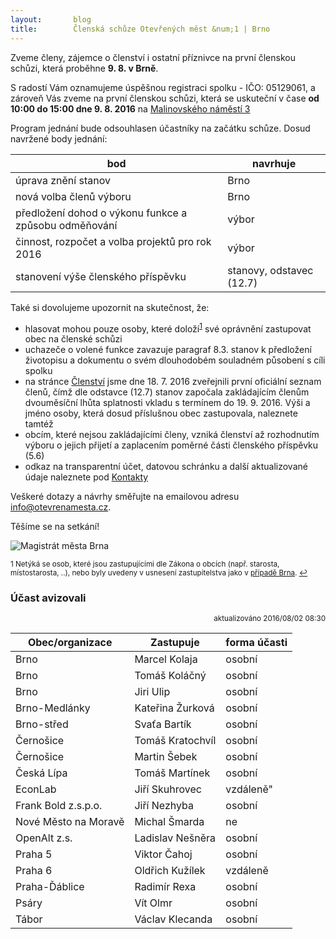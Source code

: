 ```yaml
---
layout:       blog
title:        Členská schůze Otevřených měst &num;1 | Brno
---
```

Zveme členy, zájemce o členství i ostatní příznivce na první členskou schůzi, která proběhne **9. 8. v Brně**.

S radostí Vám oznamujeme úspěšnou registraci spolku - IČO: 05129061, a zároveň Vás zveme na první členskou schůzi, která se uskuteční v čase **od 10:00 do 15:00 dne 9. 8. 2016** na [Malinovského&nbsp;náměstí&nbsp;3](http://www.openstreetmap.org/?mlat=49.1958&mlon=16.6152#map=15/49.1958/16.6152)

Program jednání bude odsouhlasen účastníky na začátku schůze. Dosud navržené body jednání:

bod | navrhuje
--- | ---
úprava znění stanov | Brno
nová volba členů výboru | Brno
předložení dohod o výkonu funkce a způsobu odměňování | výbor
činnost, rozpočet a volba projektů pro rok 2016 | výbor
stanovení výše členského příspěvku | stanovy, odstavec (12.7)

Také si dovolujeme <span id="upozornit">upozornit</span> na skutečnost, že:

- <span id="hlasovat_mohou">hlasovat mohou</span> pouze osoby, které doloží<sup id="a1">[1](#f1)</sup> své oprávnění zastupovat obec na členské schůzi
- uchazeče o volené funkce zavazuje paragraf 8.3. stanov k předložení životopisu a dokumentu o svém dlouhodobém souladném působení s cíli spolku
- na stránce [Členství](http://www.otevrenamesta.cz/clenstvi/) jsme dne 18. 7. 2016 zveřejnili první oficiální seznam členů, čímž dle odstavce (12.7) stanov započala zakládajícím členům dvouměsíční lhůta splatnosti vkladu s termínem do 19. 9. 2016. Výši a jméno osoby, která dosud příslušnou obec zastupovala, naleznete tamtéž
- obcím, které nejsou zakládajícími členy, vzniká členství až rozhodnutím výboru o jejich přijetí a zaplacením poměrné části členského příspěvku (5.6)
- odkaz na transparentní účet, datovou schránku a další aktualizované údaje naleznete pod [Kontakty](http://www.otevrenamesta.cz/kontakty/)

Veškeré dotazy a návrhy směřujte na emailovou adresu [info@otevrenamesta.cz](mailto:info@otevrenamesta.cz).

Těšíme se na setkání!


![Magistrát města Brna](https://upload.wikimedia.org/wikipedia/commons/thumb/7/73/Magistr%C3%A1t_m%C4%9Bsta_Brna%2C_Malinovsk%C3%A9ho_n%C3%A1m%C4%9Bst%C3%AD.jpg/320px-Magistr%C3%A1t_m%C4%9Bsta_Brna%2C_Malinovsk%C3%A9ho_n%C3%A1m%C4%9Bst%C3%AD.jpg)

<sup><span id="f1">1</span> Netýká se osob, které jsou zastupujícími dle Zákona o obcích (např. starosta, místostarosta, ..), nebo byly uvedeny v usnesení zastupitelstva jako v [případě Brna](http://www.brno.cz/sprava-mesta/dokumenty-mesta/zapisy-ze-zastupitelstva-mesta-brna/?cislo=3076&rok=2016&dokument=3&platnost=1). [↩](#a1)</sup>

### <span id="Účast_avizovali">Účast avizovali</span>

<div style="text-align: right;"><sup>aktualizováno 2016/08/02 08:30</sup></div>

Obec/organizace | Zastupuje | forma účasti
--- | --- | ---
Brno | Marcel Kolaja | osobní
Brno | Tomáš Koláčný | osobní
Brno | Jiri Ulip | osobní
Brno-Medlánky | Kateřina Žurková | osobní
Brno-střed | Svaťa Bartík | osobní
Černošice | Tomáš Kratochvíl | osobní
Černošice | Martin Šebek | osobní
Česká Lípa | Tomáš Martínek | osobní
EconLab | Jiří Skuhrovec | vzdáleně"
Frank Bold z.s.p.o. | Jiří Nezhyba | osobní
Nové Město na Moravě | Michal Šmarda | ne
OpenAlt z.s. | Ladislav Nešněra | osobní
Praha 5 | Viktor Čahoj | osobní
Praha 6 | Oldřich Kužílek | vzdáleně
Praha-Ďáblice | Radimír Rexa | osobní
Psáry | Vít Olmr | osobní
Tábor | Václav Klecanda | osobní

